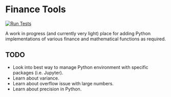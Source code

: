 # Finance Tools
[![Run Tests](https://github.com/ab492/FinanceTools/actions/workflows/run_tests.yml/badge.svg)](https://github.com/ab492/FinanceTools/actions/workflows/run_tests.yml)

A work in progress (and currently very light) place for adding Python implementations of various finance and mathematical functions as required.


## TODO
- Look into best way to manage Python environment with specific packages (i.e. Jupyter).
- Learn about variance.
- Learn about overflow issue with large numbers.
- Learn about precision in Python.